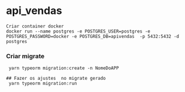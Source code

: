 # api_vendas

```term
Criar container docker
docker run --name postgres -e POSTGRES_USER=postgres -e POSTGRES_PASSWORD=docker -e POSTGRES_DB=apivendas  -p 5432:5432 -d postgres

```


### Criar migrate

```term
 yarn typeorm migration:create -n NomeDoAPP

## Fazer os ajustes  no migrate gerado
 yarn typeorm migration:run
```
